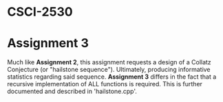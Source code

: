 # CSCI-2530
# Assignment 3
Much like <b>Assignment 2</b>, this assignment requests a design of a Collatz Conjecture (or "hailstone sequence"). Ultimately, producing informative statistics regarding said sequence. <b>Assignment 3</b>
differs in the fact that a recursive implementation of ALL functions is required. This is further documented and described
in 'hailstone.cpp'.
